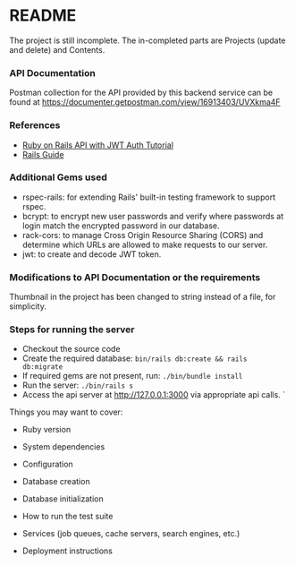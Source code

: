 
# README

The project is still incomplete. The in-completed parts are Projects (update and delete) and Contents. 

### API Documentation
Postman collection for the API provided by this backend service can be found at
https://documenter.getpostman.com/view/16913403/UVXkma4F


### References
- [Ruby on Rails API with JWT Auth Tutorial](https://dev.to/alexmercedcoder/ruby-on-rails-api-with-jwt-auth-tutorial-go2)
- [Rails Guide](https://guides.rubyonrails.org/)

### Additional Gems used
- rspec-rails: for extending Rails' built-in testing framework to support rspec.
- bcrypt: to encrypt new user passwords and verify where passwords at login match the encrypted password in our database.
- rack-cors: to manage Cross Origin Resource Sharing (CORS) and determine which URLs are allowed to make requests to our server.
- jwt: to create and decode JWT token.

### Modifications to API Documentation or the requirements
Thumbnail in the project has been changed to string instead of a file, for simplicity.

### Steps for running the server
- Checkout the source code
- Create the required database: `bin/rails db:create && rails db:migrate`
- If required gems are not present, run: `./bin/bundle install`
- Run the server: `./bin/rails s`
- Access the api server at http://127.0.0.1:3000 via appropriate api calls.
  `




Things you may want to cover:

* Ruby version

* System dependencies

* Configuration

* Database creation

* Database initialization

* How to run the test suite

* Services (job queues, cache servers, search engines, etc.)

* Deployment instructions

